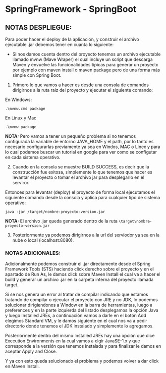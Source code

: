 # SpringFramework - SpringBoot

## NOTAS DESPLIEGUE:

Para poder hacer el deploy de la aplicación, y construir el archivo ejecutable .jar debemos tener en cuanta lo siguiente:

* Si nos damos cuenta dentro del proyecto tenemos un archivo ejecutable llamado mvnw (Mave Wraper) el cual incluye un script que descarga Maven y envuelve las funcionalidades tipicas para generar un proyecto por ejemplo con maven install o maven package pero de una forma más simple con Spring Boot.

1. Primero lo que vamos a hacer es desde una consola de comandos dirigirnos a la ruta raiz del proyecto y ejecutar el siguiente comando:

En Windows:
```
.\mvnw.cmd package
```

En Linux y Mac
```
.\mvnw package
```

**NOTA:** Pero vamos a tener un pequeño problema si no tenemos configurada la variable de entorno JAVA_HOME y el path, por lo tanto es necesario configurarlas previamente ya sea en Windos, MAC o Linex y para lo cual podemos buscar un tutorial en google para ver como se configutar en cada sistema operativo.

2. Cuando en la consola se muestre BUILD SUCCESS, es decir que la construcción fue exitosa, simplemente lo que tenemos que hacer es levantar el proyecto o tomar el archivo jar para desplegarlo en el serviror.

Entonces para levantar (deploy) el proyecto de forma local ejecutamos el siguiente comando desde la consola y aplica para cualquier tipo de sistema operativo:

```
java -jar /target/nombre-proyecto-version.jar
```

**NOTA:** El archivo .jar queda generado dentro de la ruta ```\target\nombre-proyecto-version.jar```

3. Posteriormente ya podemos dirigirnos a la url del serviodor ya sea en la nube o local (localhost:8080).

 ### NOTAS ADICIONALES:

Adicionalmente podemos construir el .jar directamente desde el Spring Framework Tools (STS) haciendo click derecho sobre el proyecto y en el apartado de Run As, le damos click sobre Maven Install el cual va a hacer el build y generar un archivo .jar en la carpeta interna del proyecto llamada target. 

Si se nos genera un error al tratar de compilar indicando que estamos tratando de compilar o ejecutar el proyecto con JRE y no JDK, lo podemos solucionar dirigiendonos a Window en la barra de herramientas, luego a preferences y en la parte izquierda del listado desplegamos la opción Java y luego Installed JREs, a continuación vamos a darle en el botón Add elegimos Standard VM, y le damos siguiente en el cual nos va a pedir directorio donde tenemos el JDK instalado y simplemente lo agregamos.
  
Posteriormente dentro del mismo Installed JREs hay una opción que dice Execution Environments en la cual vamos a elgir JavaSE-1.x y que corresponde a la versión que tenemos instalada y para finalizar le damos en aceptar Apply and Close. 

Y ya con esto queda solucionado el problema y podemos volver a dar click en Maven Install.
